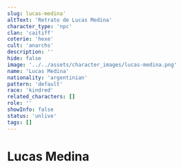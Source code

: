 ```yaml
---
slug: lucas-medina'
altText: 'Retrato de Lucas Medina'
character_type: 'npc'
clan: 'caitiff'
coterie: 'hexe'
cult: 'anarchs'
description: ''
hide: false
image: '../../assets/character_images/lucas-medina.png'
name: 'Lucas Medina'
nationality: 'argentinian'
pattern: 'default'
race: 'kindred'
related_characters: []
role: ''
showInfo: false
status: 'unlive'
tags: []
---
```


# Lucas Medina
